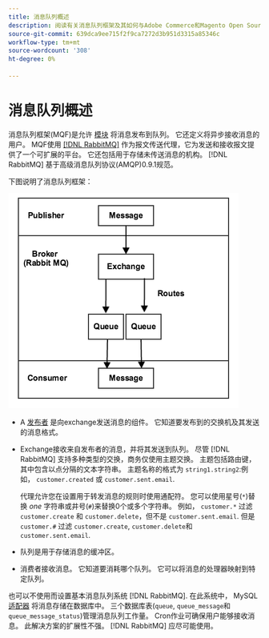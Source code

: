 ```yaml
---
title: 消息队列概述
description: 阅读有关消息队列框架及其如何与Adobe Commerce和Magento Open Source应用程序配合使用的信息。
source-git-commit: 639dca9ee715f2f9ca7272d3b951d3315a85346c
workflow-type: tm+mt
source-wordcount: '308'
ht-degree: 0%

---
```



# 消息队列概述

消息队列框架(MQF)是允许 [模块](https://glossary.magento.com/module) 将消息发布到队列。 它还定义将异步接收消息的用户。 MQF使用 [[!DNL RabbitMQ]](https://www.rabbitmq.com) 作为报文传送代理，它为发送和接收报文提供了一个可扩展的平台。 它还包括用于存储未传送消息的机构。 [!DNL RabbitMQ] 基于高级消息队列协议(AMQP)0.9.1规范。

下图说明了消息队列框架：

![消息队列框架](../../assets/configuration/mq-framework.png)

- A [发布者](https://glossary.magento.com/publisher-subscriber-pattern) 是向exchange发送消息的组件。 它知道要发布到的交换机及其发送的消息格式。

- Exchange接收来自发布者的消息，并将其发送到队列。 尽管 [!DNL RabbitMQ] 支持多种类型的交换，商务仅使用主题交换。 主题包括路由键，其中包含以点分隔的文本字符串。 主题名称的格式为 `string1.string2`:例如， `customer.created` 或 `customer.sent.email`.

   代理允许您在设置用于转发消息的规则时使用通配符。 您可以使用星号(`*`)替换 _one_ 字符串或井号(`#`)来替换0个或多个字符串。 例如， `customer.*` 过滤 `customer.create` 和 `customer.delete`，但不是 `customer.sent.email`. 但是 `customer.#` 过滤 `customer.create`,  `customer.delete`和 `customer.sent.email`.

- 队列是用于存储消息的缓冲区。

- 消费者接收消息。 它知道要消耗哪个队列。 它可以将消息的处理器映射到特定队列。

也可以不使用而设置基本消息队列系统 [!DNL RabbitMQ]. 在此系统中， MySQL [适配器](https://glossary.magento.com/adapter) 将消息存储在数据库中。 三个数据库表(`queue`, `queue_message`和 `queue_message_status`)管理消息队列工作量。 Cron作业可确保用户能够接收消息。 此解决方案的扩展性不强。 [!DNL RabbitMQ] 应尽可能使用。
